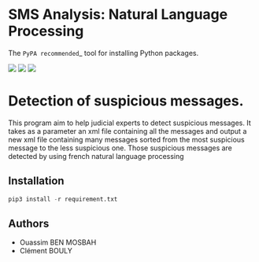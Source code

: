 SMS Analysis: Natural Language Processing
=========================================

The `PyPA recommended`_ tool for installing Python packages.

[![](https://img.shields.io/pypi/v/pip.svg)](https://pypi.python.org/pypi/pip) [![](https://img.shields.io/badge/pyhon-3.3%2C%203.4%2C%203.5%2C%203.6-blue.svg)](https://github.com/ouassimBenMosbah/sms_analysis) [![](https://img.shields.io/github/license/ouassimBenMosbah/sms_analysis.svg)](https://github.com/ouassimBenMosbah/sms_analysis/blob/master/LICENSE)

# Detection of suspicious messages.

This program aim to help judicial experts to detect suspicious messages. It takes as a parameter an xml file containing all the messages and output a new xml file containing many messages sorted from the most suspicious message to the less suspicious one. Those suspicious messages are detected by using french natural language processing

## Installation

```python
pip3 install -r requirement.txt
```
## Authors

- Ouassim BEN MOSBAH
- Clément BOULY

